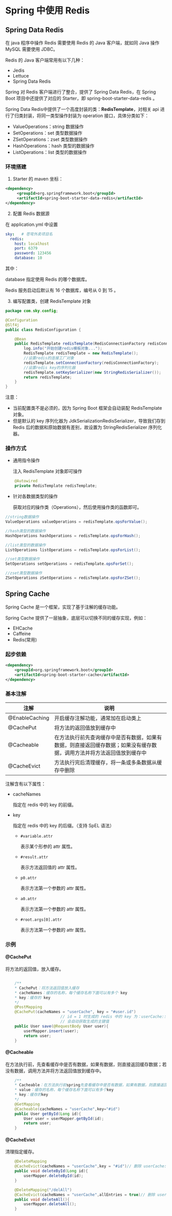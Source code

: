 # Spring 中使用 Redis

## Spring Data Redis

在 java 程序中操作 Redis 需要使用 Redis 的 Java 客户端，就如同 Java 操作 MySQL 需要使用 JDBC。

Redis 的 Java 客户端常用有以下几种：

- Jedis
- Lettuce
- Spring Data Redis

Spring 对 Redis 客户端进行了整合，提供了 Spring Data Redis，在 Spring Boot 项目中还提供了对应的 Starter，即 spring-boot-starter-data-redis 。

Spring Data Redis中提供了一个高度封装的类：**RedisTemplate**，对相关 api 进行了归类封装，将同一类型操作封装为 operation 接口，具体分类如下：

- ValueOperations：string 数据操作
- SetOperations：set 类型数据操作
- ZSetOperations：zset 类型数据操作
- HashOperations：hash 类型的数据操作
- ListOperations：list 类型的数据操作

### 环境搭建

1. Starter 的 maven 坐标：

```xml
<dependency>
     <groupId>org.springframework.boot</groupId>
     <artifactId>spring-boot-starter-data-redis</artifactId>
</dependency>
```

2. 配置 Redis 数据源

在 application.yml 中设置

```yaml
sky:   # 苍穹外卖项目名
  redis:
    host: localhost
    port: 6379
    password: 123456
    database: 10
```

其中：

database 指定使用 Redis 的哪个数据库。

Redis 服务启动后默认有 16 个数据库，编号从 0 到 15 。

3. 编写配置类，创建 RedisTemplate 对象

```java
package com.sky.config;

@Configuration
@Slf4j
public class RedisConfiguration {

    @Bean
    public RedisTemplate redisTemplate(RedisConnectionFactory redisConnectionFactory){
        log.info("开始创建redis模板对象...");
        RedisTemplate redisTemplate = new RedisTemplate();
        //设置redis的连接工厂对象
        redisTemplate.setConnectionFactory(redisConnectionFactory);
        //设置redis key的序列化器
        redisTemplate.setKeySerializer(new StringRedisSerializer());
        return redisTemplate;
    }
}
```

注意：

- 当前配置类不是必须的，因为 Spring Boot 框架会自动装配 RedisTemplate 对象。
- 但是默认的 key 序列化器为 JdkSerializationRedisSerializer，导致我们存到 Redis 后的数据和原始数据有差别，故设置为 StringRedisSerializer 序列化器。

### 操作方式

- 通用指令操作

	注入 RedisTemplate 对象即可操作

```java
    @Autowired
    private RedisTemplate redisTemplate;
```

- 针对各数据类型的操作

	获取对应的操作类（Operations），然后使用操作类的函数即可。

```java
//string数据操作
ValueOperations valueOperations = redisTemplate.opsForValue();

//hash类型的数据操作
HashOperations hashOperations = redisTemplate.opsForHash();

//list类型的数据操作
ListOperations listOperations = redisTemplate.opsForList();

//set类型数据操作
SetOperations setOperations = redisTemplate.opsForSet();

//zset类型数据操作
ZSetOperations zSetOperations = redisTemplate.opsForZSet();
```

## Spring Cache

Spring Cache 是一个框架，实现了基于注解的缓存功能。

Spring Cache 提供了一层抽象，底层可以切换不同的缓存实现，例如：

- EHCache
- Caffeine
- Redis(常用)

### 起步依赖

```xml
<dependency>
	<groupId>org.springframework.boot</groupId>
	<artifactId>spring-boot-starter-cache</artifactId>  		            		       	 <version>2.7.3</version> 
</dependency>
```

### 基本注解

| **注解**       | **说明**                                                     |
| -------------- | ------------------------------------------------------------ |
| @EnableCaching | 开启缓存注解功能，通常加在启动类上                           |
| @CachePut      | 将方法的返回值放到缓存中                                     |
| @Cacheable     | 在方法执行前先查询缓存中是否有数据，如果有数据，则直接返回缓存数据；如果没有缓存数据，调用方法并将方法返回值放到缓存中 |
| @CacheEvict    | 方法执行完后清理缓存，将一条或多条数据从缓存中删除           |

注解含有以下属性：

- cacheNames

	指定在 redis 中的 key 的前缀。

- key

	指定在 redis 中的 key 的后缀。（支持 SpEL 语法）
	
	- `#variable.attr`
	
		表示某个形参的 attr 属性。
	
	- `#result.attr`
	
		表示方法返回值的 attr 属性。
	
	- `p0.attr`
	
		表示方法第一个参数的 attr 属性。
	
	- `a0.attr`
	
		表示方法第一个参数的 attr 属性。
	
	- `#root.args[0].attr`
	
		表示方法第一个参数的 attr 属性。

### 示例

#### @CachePut

将方法的返回值，放入缓存。

```java

	/**
	* CachePut：将方法返回值放入缓存
	* cacheNames：缓存的名称，每个缓存名称下面可以有多个 key
	* key：缓存的 key
	*/
	@PostMapping
    @CachePut(cacheNames = "userCache", key = "#user.id")
						// id = 1 时生成的 redis 中的 key 为：userCache::1
						// 会自动获取生成的主键值
    public User save(@RequestBody User user){
        userMapper.insert(user);
        return user;
    }
```

#### @Cacheable

在方法执行前，先查看缓存中是否有数据，如果有数据，则直接返回缓存数据；若没有数据，调用方法并将方法返回值放到缓存中。

```java
	/**
	* Cacheable：在方法执行前spring先查看缓存中是否有数据，如果有数据，则直接返回缓存数据；若没有数据，	  *调用方法并将方法返回值放到缓存中
	* value：缓存的名称，每个缓存名称下面可以有多个key
	* key：缓存的key
	*/
	@GetMapping
    @Cacheable(cacheNames = "userCache",key="#id")
    public User getById(Long id){
        User user = userMapper.getById(id);
        return user;
    }
```

#### @CacheEvict

清理指定缓存。

```java
	@DeleteMapping
    @CacheEvict(cacheNames = "userCache",key = "#id")// 删除 userCache::id 对应的缓存数据
    public void deleteById(Long id){
        userMapper.deleteById(id);
    }

	@DeleteMapping("/delAll")
    @CacheEvict(cacheNames = "userCache",allEntries = true)// 删除 userCache 下所有的缓存数据
    public void deleteAll(){
        userMapper.deleteAll();
    }
```

